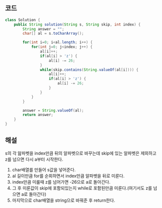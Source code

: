 ## 코드

```java
class Solution {
    public String solution(String s, String skip, int index) {
        String answer = "";
        char[] al = s.toCharArray();

        for(int i=0; i<al.length; i++) {
        	for(int j=0; j<index; j++) {
        		al[i]++;
                if(al[i] > 'z') {
        			al[i] -= 26;
    			}
                while(skip.contains(String.valueOf(al[i]))) {
        			al[i]++;
                    if(al[i] > 'z') {
        			    al[i] -= 26;
    			    }
        		}
        	}
        }

        answer = String.valueOf(al);
        return answer;
    }
}
```

## 해설

s의 각 앒파벳을 index만큼 뒤의 알파벳으로 바꾸는데 skip에 있는 알파벳은 제외하고 z를 넘으면 다시 a부터 시작한다.<br/>

1. char배열를 만들어 s값을 넣어준다.
2. al 길이만큼 for를 순회하면서 index만큼 알파벳을 뒤로 미룬다.
3. index만큼 미룰때 z를 넘어가면 -26으로 a로 돌아간다.
4. 그 후 미룬값이 skip에 포함되있는지 while로 포함된만큼 미룬다.(여기서도 z를 넘으면 a로 돌아간다)
5. 마지막으로 char배열을 string으로 바꿔준 후 return한다.
